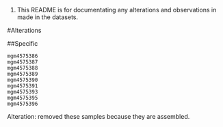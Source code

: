 1. This README is for documentating any alterations and observations in made in the datasets.

#Alterations

##Specific
```
mgm4575386
mgm4575387
mgm4575388
mgm4575389
mgm4575390
mgm4575391
mgm4575393
mgm4575395
mgm4575396
```
Alteration: removed these samples because they are assembled.
